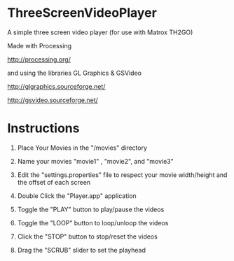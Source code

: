 ThreeScreenVideoPlayer
======================

A simple three screen video player (for use with Matrox TH2GO) 

Made with Processing

http://processing.org/

and using the libraries GL Graphics & GSVideo

http://glgraphics.sourceforge.net/

http://gsvideo.sourceforge.net/


Instructions
============

1) Place Your Movies in the "/movies" directory

2) Name your movies "movie1" , "movie2", and "movie3" 

3) Edit the "settings.properties" file to respect your movie width/height and the offset of each screen

4) Double Click the "Player.app" application

5) Toggle the "PLAY" button to play/pause the videos

6) Toggle the "LOOP" button to loop/unloop the videos

7) Click the "STOP" button to stop/reset the videos

8) Drag the "SCRUB" slider to set the playhead